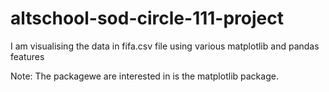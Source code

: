 # altschool-sod-circle-111-project

I am visualising the data in fifa.csv file using various matplotlib and pandas features

Note: The packagewe are interested in is the matplotlib package.
